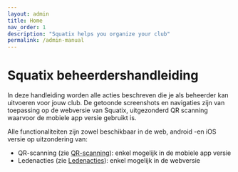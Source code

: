 ```yaml
---
layout: admin
title: Home
nav_order: 1
description: "Squatix helps you organize your club"
permalink: /admin-manual
---
```


# Squatix beheerdershandleiding

In deze handleiding worden alle acties beschreven die je als beheerder kan uitvoeren voor jouw club. De getoonde screenshots en navigaties zijn van toepassing op de webversie van Squatix, uitgezonderd
QR scanning waarvoor de mobiele app versie gebruikt is.
  
Alle functionaliteiten zijn zowel beschikbaar in de web, android -en iOS versie op uitzondering van:
- QR-scanning (zie [QR-scanning](admin/qr-scanning.md)): enkel mogelijk in de mobiele app versie
- Ledenacties (zie [Ledenacties](admin/member-management.md#Ledenacties)): enkel mogelijk in de webversie

